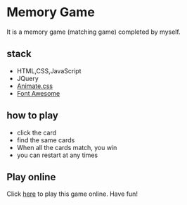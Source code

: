 # Memory Game

It is a memory game (matching game) completed by myself.

## stack

- HTML,CSS,JavaScript
- JQuery
- [Animate.css](Animate.css)
- [Font Awesome](https://fontawesome.com/)

## how to play

- click the card
- find the same cards
- When all the cards match, you win
- you can restart at any times

## Play online

Click [here](https://supernova16.github.io/FEND/p1-memory-game/) to play this game online.
Have fun!
